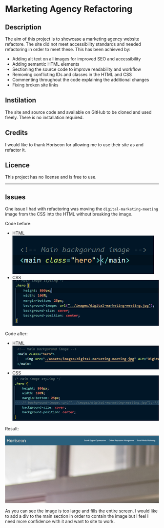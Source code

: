 # Marketing Agency Refactoring

## Description

The aim of this project is to showcase a marketing agency website refactore. The site did not meet accessibility standards and needed refactoring in order to meet these. This has been achieved by: 

- Adding alt text on all images for improved SEO and accessibility 
- Adding semantic HTML elements 
- Sectioning the source code to improve readability and workflow
- Removing conflicting IDs and classes in the HTML and CSS
- Commenting throughout the code explaining the additional changes 
- Fixing broken site links 

## Instilation 

The site and source code and available on GitHub to be cloned and used freely. There is no installation required. 

## Credits 

I would like to thank Horiseon for allowing me to use their site as and refactor it. 

## Licence

This project has no license and is free to use.

---

## Issues

One issue I had with refactoring was moving the `digital-marketing-meeting` image from the CSS into the HTML without breaking the image. 

Code before: 
- HTML
![This is a snippet of the HTML before I tried to edit the image](assets\images\HTML-before.png)
- CSS
![This is a snippet of the CSS before I tried to edit the image](assets\images\CSS-before.png)


Code after:
- HTML 
![This is a snippet of the HTML after I tried to edit the image](assets\images\HTML-after.png)
- CSS
![This is a snippet of the CSS after I tried to edit the image](assets\images\CSS-after.png)

Result: 

![This is the website with the changes made](assets\images\Broken-site.png)

As you can see the image is too large and fills the entire screen. I would like to add a div to the main section in order to contain the image but I feel I need more confidence with it and want to site to work. 
